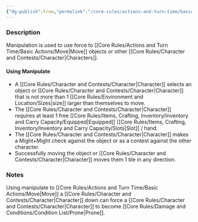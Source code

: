 ```yaml
---
{"dg-publish":true,"permalink":"/core-rules/actions-and-turn-time/basic-actions/manipulate/"}
---
```


### Description
Manipulation is used to use force to [[Core Rules/Actions and Turn Time/Basic Actions/Move\|Move]] objects or other [[Core Rules/Character and Contests/Character\|Characters]].

#### Using Manipulate
- A [[Core Rules/Character and Contests/Character\|Character]] selects an object or [[Core Rules/Character and Contests/Character\|Character]] that is not more than 1 [[Core Rules/Environment and Location/Sizes\|size]] larger than themselves to move. 
- The [[Core Rules/Character and Contests/Character\|Character]] requires at least 1 free [[Core Rules/Items, Crafting, Inventory/Inventory and Carry Capacity/Equipped\|Equipped]] [[Core Rules/Items, Crafting, Inventory/Inventory and Carry Capacity/Slots\|Slot]] / hand.
- The [[Core Rules/Character and Contests/Character\|Character]] makes a Might+Might check against the object or as a contest against the other character.
- Successfully moving the object or [[Core Rules/Character and Contests/Character\|Character]] moves them 1 tile in any direction.

### Notes
Using manipulate to [[Core Rules/Actions and Turn Time/Basic Actions/Move\|Move]] a [[Core Rules/Character and Contests/Character\|Character]] down can force a [[Core Rules/Character and Contests/Character\|Character]] to become [[Core Rules/Damage and Conditions/Condition List/Prone\|Prone]].